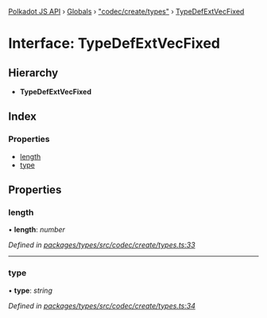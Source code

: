 [Polkadot JS API](../README.md) › [Globals](../globals.md) › ["codec/create/types"](../modules/_codec_create_types_.md) › [TypeDefExtVecFixed](_codec_create_types_.typedefextvecfixed.md)

# Interface: TypeDefExtVecFixed

## Hierarchy

* **TypeDefExtVecFixed**

## Index

### Properties

* [length](_codec_create_types_.typedefextvecfixed.md#length)
* [type](_codec_create_types_.typedefextvecfixed.md#type)

## Properties

###  length

• **length**: *number*

*Defined in [packages/types/src/codec/create/types.ts:33](https://github.com/polkadot-js/api/blob/f77ae4d99f/packages/types/src/codec/create/types.ts#L33)*

___

###  type

• **type**: *string*

*Defined in [packages/types/src/codec/create/types.ts:34](https://github.com/polkadot-js/api/blob/f77ae4d99f/packages/types/src/codec/create/types.ts#L34)*
